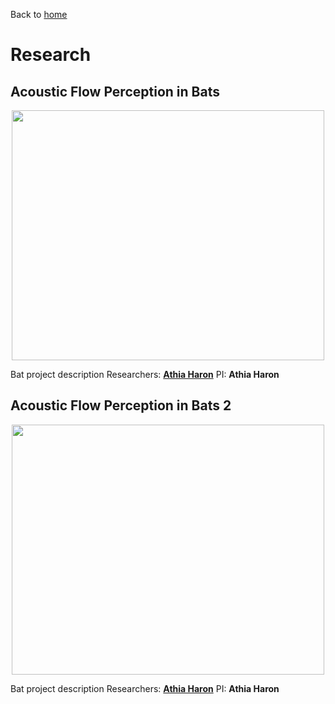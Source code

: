 Back to [home](https://athiaharon.github.io/)
# Research

## Acoustic Flow Perception in Bats
<p align="center">
         <a href="https://athiaharon.github.io/">
         <img src="https://athiaharon.github.io/Athia_Bat_Research.jpg" width="500" height="400">
         </a>                
</p>
                                
Bat project description 
Researchers: [**Athia Haron**](https://athiaharon.github.io/PDRA_athiaharon/)
PI: **Athia Haron** 

## Acoustic Flow Perception in Bats 2
<p align="center">
         <a href="https://athiaharon.github.io/">
         <img src="https://athiaharon.github.io/Athia_Bat_Research.jpg" width="500" height="400">
         </a>                
</p>
                                
Bat project description 
Researchers: [**Athia Haron**](https://athiaharon.github.io/PDRA_athiaharon/)
PI: **Athia Haron** 
